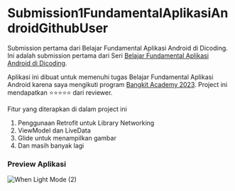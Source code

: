 # Submission1FundamentalAplikasiAndroidGithubUser
Submission pertama dari Belajar Fundamental Aplikasi Android di Dicoding.
Ini adalah submission pertama dari Seri [Belajar Fundamental Aplikasi Android di Dicoding](https://www.dicoding.com/academies/14).

Aplikasi ini dibuat untuk memenuhi tugas Belajar Fundamental Aplikasi Android karena saya mengikuti program [Bangkit Academy 2023](https://bangkit.academy).
Project ini mendapatkan :star::star::star::star::star: dari reviewer.

Fitur yang diterapkan di dalam project ini
1. Penggunaan Retrofit untuk Library Networking
2. ViewModel dan LiveData
3. Glide untuk menampilkan gambar
4. Dan masih banyak lagi 

### Preview Aplikasi
![When Light Mode (2)](https://user-images.githubusercontent.com/97342935/230489539-43839719-a692-41dd-8d36-4ecdebaea888.png)
